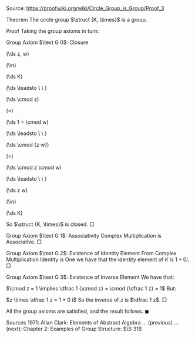 # 

Source: https://proofwiki.org/wiki/Circle_Group_is_Group/Proof_3



Theorem
The circle group $\struct {K, \times}$ is a group.


Proof
Taking the group axioms in turn:


Group Axiom $\text G 0$: Closure













\(\ds z, w\)

\(\in\)







\(\ds K\)














\(\ds \leadsto \ \ \)





\(\ds \cmod z\)

\(=\)







\(\ds 1 = \cmod w\)














\(\ds \leadsto \ \ \)





\(\ds \cmod {z w}\)

\(=\)







\(\ds \cmod z \cmod w\)














\(\ds \leadsto \ \ \)





\(\ds z w\)

\(\in\)







\(\ds K\)









So $\struct {K, \times}$ is closed.
$\Box$


Group Axiom $\text G 1$: Associativity
Complex Multiplication is Associative.
$\Box$


Group Axiom $\text G 2$: Existence of Identity Element
From Complex Multiplication Identity is One we have that the identity element of $K$ is $1 + 0 i$.
$\Box$


Group Axiom $\text G 3$: Existence of Inverse Element
We have that:

$\cmod z = 1 \implies \dfrac 1 {\cmod z} = \cmod {\dfrac 1 z} = 1$
But:

$z \times \dfrac 1 z = 1 + 0 i$
So the inverse of $z$ is $\dfrac 1 z$.
$\Box$

All the group axioms are satisfied, and the result follows.
$\blacksquare$


Sources
1971: Allan Clark: Elements of Abstract Algebra ... (previous) ... (next): Chapter $2$: Examples of Group Structure: $\S 31$




